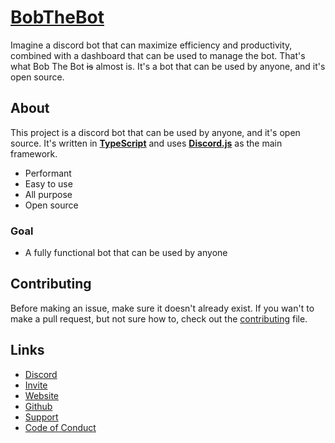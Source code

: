 # [BobTheBot][invite]

Imagine a discord bot that can maximize efficiency and productivity, combined with a dashboard that can be used to manage the bot. That's what Bob The Bot ~~is~~ almost is. It's a bot that can be used by anyone, and it's open source.

## About

This project is a discord bot that can be used by anyone, and it's open source. It's written in **[TypeScript][typescript]** and uses **[Discord.js][discordjs]** as the main framework.

- Performant
- Easy to use
- All purpose
- Open source

### Goal

- A fully functional bot that can be used by anyone

## Contributing

Before making an issue, make sure it doesn't already exist. If you wan't to make a pull request, but not sure how to, check out the [contributing][github_contributing] file.

## Links

- [Discord][discord]
- [Invite][invite]
- [Website][website]
- [Github][github]
- [Support][support]
- [Code of Conduct][code_of_conduct]

[discord]: https://discord.gg/FJ5DMEb8zA
[invite]: https://discord.com/api/oauth2/authorize?client_id=1036359071508484237&permissions=8&scope=bot%20applications.commands
[website]: https://github.com/TetieWasTaken/BobTheBot/tree/main/apps/Website
[github]: https://github.com/TetieWasTaken/BobTheBot
[github_contributing]: https://github.com/TetieWasTaken/BobTheBot/blob/main/.github/CONTRIBUTING.md
[typescript]: https://www.typescriptlang.org/
[discordjs]: https://discord.js.org/#/
[support]: https://github.com/TetieWasTaken/BobTheBot/blob/main/.github/SUPPORT.md
[code_of_conduct]: https://github.com/TetieWasTaken/BobTheBot/blob/main/.github/CODE_OF_CONDUCT.md

